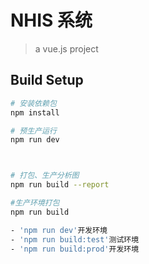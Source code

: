 # NHIS 系统

> a vue.js project

## Build Setup

```bash
# 安装依赖包
npm install

# 预生产运行
npm run dev



# 打包、生产分析图
npm run build --report

#生产环境打包
npm run build

- 'npm run dev'开发环境
- 'npm run build:test'测试环境
- 'npm run build:prod'开发环境
```
